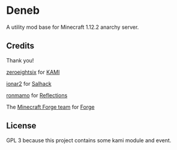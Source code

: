 # Deneb
A utility mod base for Minecraft 1.12.2 anarchy server.

## Credits

Thank you!

[zeroeightsix](https://github.com/zeroeightsix) for [KAMI](https://github.com/zeroeightsix/kami)

[ionar2](https://github.com/ionar2) for [Salhack](https://github.com/ionar2/spidermod)

[ronmamo](https://github.com/ronmamo/) for [Reflections](https://github.com/ronmamo/reflections)

The [Minecraft Forge team](https://github.com/MinecraftForge) for [Forge](https://files.minecraftforge.net/)

## License
GPL 3 because this project contains some kami module and event.
